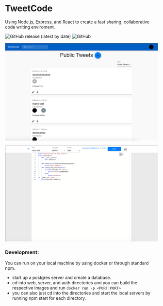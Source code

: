 # TweetCode
Using Node.js, Express, and React to create a fast sharing, collaborative code writing enviroment.

![GitHub release (latest by date)](https://img.shields.io/github/v/release/nishgowda/tweetcode)
![GitHub](https://img.shields.io/github/license/nishgowda/tweetcode)

![Screen1](misc/Screen1.png)

![Screen2](misc/Screen2.png)


### Development:
You can run on your local machine by using docker or through standard npm.
- start up a postgres server and create a database.
- cd into web, server, and auth directories and you can build the respective images and run ```docker run -p <PORT:PORT>```
- you can also just cd into the directories and start the local servers by running npm start for each directory.